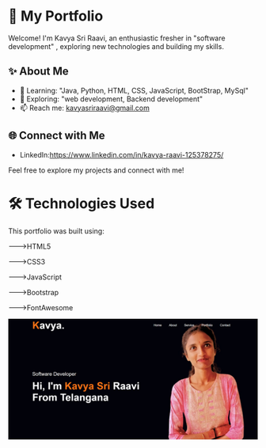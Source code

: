 # 🌟 My Portfolio

Welcome! I'm Kavya Sri Raavi, an enthusiastic fresher in  "software development" , exploring new technologies and building my skills.


## ✨ About Me
- 🌱 Learning:  "Java, Python, HTML, CSS, JavaScript, BootStrap, MySql"
- 🔎 Exploring:  "web development, Backend development"
- 📫 Reach me: kavyasriraavi@gmail.com


## 🌐 Connect with Me
- LinkedIn:https://www.linkedin.com/in/kavya-raavi-125378275/


Feel free to explore my projects and connect with me!


# 🛠️ Technologies Used #

This portfolio was built using:

--->HTML5

--->CSS3

--->JavaScript

--->Bootstrap

--->FontAwesome

![image alt](https://github.com/Sri-kav/My-Portfolio/blob/36aaf0bf67919ef28c9aefce3b65aa0e350b24a8/Screenshot%202025-03-30%20222915.png)
